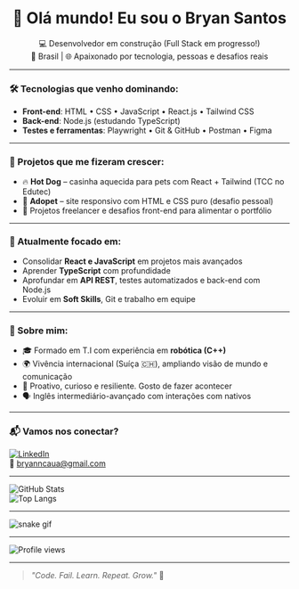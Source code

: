 <h1 align="center">👋 Olá mundo! Eu sou o Bryan Santos</h1>

<p align="center">
  💻 Desenvolvedor em construção (Full Stack em progresso!)<br>
  📍 Brasil | 🌐 Apaixonado por tecnologia, pessoas e desafios reais
</p>

---

### 🛠️ Tecnologias que venho dominando:

- **Front-end**: HTML • CSS • JavaScript • React.js • Tailwind CSS  
- **Back-end**: Node.js (estudando TypeScript)  
- **Testes e ferramentas**: Playwright • Git & GitHub • Postman • Figma

---

### 🚀 Projetos que me fizeram crescer:

- 🔥 **Hot Dog** – casinha aquecida para pets com React + Tailwind (TCC no Edutec)
- 🐾 **Adopet** – site responsivo com HTML e CSS puro (desafio pessoal)
- 💼 Projetos freelancer e desafios front-end para alimentar o portfólio

---

### 🎯 Atualmente focado em:

- Consolidar **React e JavaScript** em projetos mais avançados  
- Aprender **TypeScript** com profundidade  
- Aprofundar em **API REST**, testes automatizados e back-end com Node.js  
- Evoluir em **Soft Skills**, Git e trabalho em equipe

---

### 👀 Sobre mim:

- 🎓 Formado em T.I com experiência em **robótica (C++)**
- 🌍 Vivência internacional (Suíça 🇨🇭), ampliando visão de mundo e comunicação
- 🧠 Proativo, curioso e resiliente. Gosto de fazer acontecer
- 🗣️ Inglês intermediário-avançado com interações com nativos

---

### 📬 Vamos nos conectar?

[![LinkedIn](https://img.shields.io/badge/-LinkedIn-0e76a8?style=for-the-badge&logo=Linkedin&logoColor=white)](https://www.linkedin.com/in/bryan-cau%C3%A3-arruda-santos-3aa5772ba/)  
📧 [bryanncaua@gmail.com](mailto:bryanncaua@gmail.com)

---



![GitHub Stats](https://github-readme-stats.vercel.app/api?username=bryan-caua&show_icons=true&theme=radical)  
![Top Langs](https://github-readme-stats.vercel.app/api/top-langs/?username=bryan-caua&layout=compact&theme=radical)

---



![snake gif](https://github.com/bryan-caua/bryan-caua/blob/output/github-contribution-grid-snake.svg)

---



![Profile views](https://komarev.com/ghpvc/?username=bryan-caua&color=blue)

---

> _"Code. Fail. Learn. Repeat. Grow."_ 🚀
